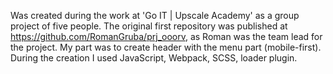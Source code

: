 Was created during the work at 'Go IT | Upscale Academy' as a group project of five people. 
The original first repository was published at https://github.com/RomanGruba/prj_ooorv, as Roman was the team lead for the project. 
My part was to create header with the menu part (mobile-first). During the creation I used JavaScript, Webpack, SCSS, loader plugin.
